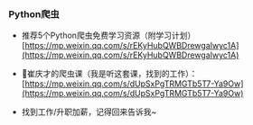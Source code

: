 ### Python爬虫



- 推荐5个Python爬虫免费学习资源（附学习计划）
  [https://mp.weixin.qq.com/s/rEKyHubQWBDrewgaIwyc1A](https://mp.weixin.qq.com/s/rEKyHubQWBDrewgaIwyc1A)

- 🔗崔庆才的爬虫课（我是听这套课，找到的工作）：[https://mp.weixin.qq.com/s/dUpSxPgTRMGTb5T7-Ya9Ow](https://mp.weixin.qq.com/s/dUpSxPgTRMGTb5T7-Ya9Ow)

- 找到工作/升职加薪，记得回来告诉我~